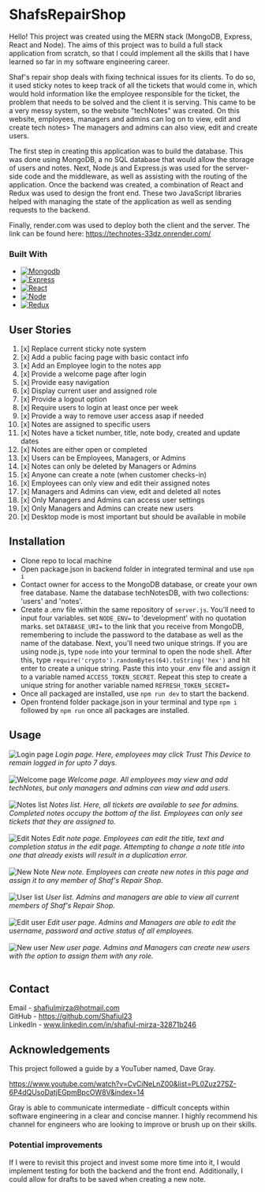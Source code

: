 # ShafsRepairShop

Hello! This project was created using the MERN stack (MongoDB, Express, React and Node). The aims of this project was to build a full stack application from scratch, so that I could implement all the skills that I have learned so far in my software engineering career. 

Shaf's repair shop deals with fixing technical issues for its clients. To do so, it used sticky notes to keep track of all the tickets that would come in, which would hold information like the employee responsible for the ticket, the problem that needs to be solved and the client it is serving. This came to be a very messy system, so the website "techNotes" was created. On this website, employees, managers and admins can log on to view, edit and create tech notes> The managers and admins can also view, edit and create users. 

The first step in creating this application was to build the database. This was done using MongoDB, a no SQL database that would allow the storage of users and notes. Next, Node.js and Express.js was used for the server-side code and the middleware, as well as assisting with the routing of the application. Once the backend was created, a combination of React and Redux was used to design the front end. These two JavaScript libraries helped with managing the state of the application as well as sending requests to the backend. 

Finally, render.com was used to deploy both the client and the server. The link can be found here:
https://technotes-33dz.onrender.com/


### Built With

* [![Mongodb][Mongodb.com]][Mongodb-url]
* [![Express][Express.js]][Express-url]
* [![React][React.js]][React-url]
* [![Node][Node.js]][Node-url]
* [![Redux][Redux.js]][Redux-url]


## User Stories

1. [x] Replace current sticky note system 
2. [x] Add a public facing page with basic contact info
3. [x] Add an Employee login to the notes app 
4. [x] Provide a welcome page after login 
5. [x] Provide easy navigation 
6. [x] Display current user and assigned role 
7. [x] Provide a logout option 
8. [x] Require users to login at least once per week 
9. [x] Provide a way to remove user access asap if needed 
10. [x] Notes are assigned to specific users
11. [x] Notes have a ticket number, title, note body, created and update dates
12. [x] Notes are either open or completed 
13. [x] Users can be Employees, Managers, or Admins
14. [x] Notes can only be deleted by Managers or Admins
15. [x] Anyone can create a note (when customer checks-in)
16. [x] Employees can only view and edit their assigned notes
17. [x] Managers and Admins can view, edit and deleted all notes
18. [x] Only Managers and Admins can access user settings
19. [x] Only Managers and Admins can create new users
20. [x] Desktop mode is most important but should be available in mobile

## Installation

* Clone repo to local machine
* Open package.json in backend folder in integrated terminal and use `npm i`
* Contact owner for access to the MongoDB database, or create your own free database. Name the database techNotesDB, with two collections: 'users' and 'notes'.
* Create a .env file within the same repository of `server.js`. You'll need to input four variables. set `NODE_ENV=` to 'development' with no quotation marks. set `DATABASE_URI=` to the link that you receive from MongoDB, remembering to include the password to the database as well as the name of the database. Next, you'll need two unique strings. If you are using node.js,  type `node` into your terminal to open the node shell. After this, type `require('crypto').randomBytes(64).toString('hex')` and hit enter to create a unique string. Paste this into your .env file and assign it to a variable named `ACCESS_TOKEN_SECRET`. Repeat this step to create a unique string for another variable named `REFRESH_TOKEN_SECRET=`
* Once all packaged are installed, use `npm run dev` to start the backend. 
* Open frontend folder package.json in your terminal and type `npm i` followed by `npm run` once all packages are installed.

## Usage

![Login page](techNotesScreenshots/loginpage.png?raw=true)
_Login page. Here, employees may click Trust This Device to remain logged in for upto 7 days._ <br/><br/>
![Welcome page](techNotesScreenshots/welcomepage.png?raw=true)
_Welcome page. All employees may view and add techNotes, but only managers and admins can view and add users._ <br/><br/>
![Notes list](techNotesScreenshots/noteslist.png?raw=true)
_Notes list. Here, all tickets are available to see for admins. Completed notes occupy the bottom of the list. Employees can only see tickets that they are assigned to._ <br/><br/>
![Edit Notes](techNotesScreenshots/editnotes.png?raw=true)
_Edit note page. Employees can edit the title, text and completion status in the edit page. Attempting to change a note title into one that already exists will result in a duplication error._ <br/><br/>
![New Note](techNotesScreenshots/newnote.png?raw=true)
_New note. Employees can create new notes in this page and assign it to any member of Shaf's Repair Shop._<br/><br/>
![User list](techNotesScreenshots/userlist.png?raw=true)
_User list. Admins and managers are able to view all current members of Shaf's Repair Shop._<br/><br/>
![Edit user](techNotesScreenshots/edituser.png?raw=true)
_Edit user page. Admins and Managers are able to edit the username, password and active status of all employees._<br/><br/>
![New user](techNotesScreenshots/newuser.png?raw=true)
_New user page. Admins and Managers can create new users with the option to assign them with any role._<br/><br/>

## Contact 

Email - shafiulmirza@hotmail.com <br/>
GitHub - https://github.com/Shafiul23 <br/>
LinkedIn - www.linkedin.com/in/shafiul-mirza-32871b246


 <!-- MARKDOWN LINKS & IMAGES -->
<!-- https://www.markdownguide.org/basic-syntax/#reference-style-links -->
[linkedin-shield]: https://img.shields.io/badge/-LinkedIn-black.svg?style=for-the-badge&logo=linkedin&colorB=555
[linkedin-url]: https://linkedin.com/in/linkedin_username
[React.js]: https://img.shields.io/badge/React-20232A?style=for-the-badge&logo=react&logoColor=61DAFB
[React-url]: https://reactjs.org/
[Bootstrap.com]: https://img.shields.io/badge/Bootstrap-563D7C?style=for-the-badge&logo=bootstrap&logoColor=white
[Bootstrap-url]: https://getbootstrap.com
[Node.js]: https://img.shields.io/badge/Node.js-43853D?style=for-the-badge&logo=node.js&logoColor=white
[Node-url]: https://nodejs.org/
[Express.js]: https://img.shields.io/badge/Express.js-404D59?style=for-the-badge
[Express-url]: https://expressjs.com/
[Mongodb.com]:https://img.shields.io/badge/MongoDB-4EA94B?style=for-the-badge&logo=mongodb&logoColor=white
[Mongodb-url]: https://www.mongodb.com/
[Redux.js]: https://img.shields.io/badge/Redux-593D88?style=for-the-badge&logo=redux&logoColor=white
[Redux-url]: https://redux.js.org/

## Acknowledgements

This project followed a guide by a YouTuber named, Dave Gray. 

https://www.youtube.com/watch?v=CvCiNeLnZ00&list=PL0Zuz27SZ-6P4dQUsoDatjEGpmBpcOW8V&index=14

Gray is able to communicate intermediate - difficult concepts within software engineering in a clear and concise manner. I highly recommend his channel for engineers who are looking to improve or brush up on their skills. 

### Potential improvements

If I were to revisit this project and invest some more time into it, I would implement testing for both the backend and the front end. Additionally, I could allow for drafts to be saved when creating a new note. 
